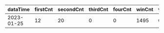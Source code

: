 |dataTime|firstCnt|secondCnt|thirdCnt|fourCnt|winCnt|vrate|wrate|
|-|-|-|-|-|-|-|-|
|2023-01-25|12|20|0|0|1495|0%|0%|